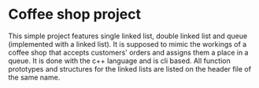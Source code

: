 # Coffee shop project
This simple project features single linked list, double linked list and queue (implemented with a linked list). It is supposed to mimic the workings of a coffee shop that accepts customers' orders and assigns them a place in a queue.
It is done with the c++ language and is cli based. All function prototypes and structures for the linked lists are listed on the header file of the same name.
